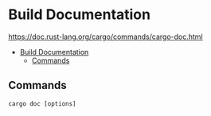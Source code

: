 # Build Documentation

<https://doc.rust-lang.org/cargo/commands/cargo-doc.html>

- [Build Documentation](#build-documentation)
  - [Commands](#commands)

## Commands

```shell
cargo doc [options]
```
